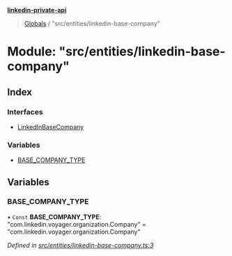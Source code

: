 **[linkedin-private-api](../README.md)**

> [Globals](../globals.md) / "src/entities/linkedin-base-company"

# Module: "src/entities/linkedin-base-company"

## Index

### Interfaces

* [LinkedInBaseCompany](../interfaces/_src_entities_linkedin_base_company_.linkedinbasecompany.md)

### Variables

* [BASE\_COMPANY\_TYPE](_src_entities_linkedin_base_company_.md#base_company_type)

## Variables

### BASE\_COMPANY\_TYPE

• `Const` **BASE\_COMPANY\_TYPE**: \"com.linkedin.voyager.organization.Company\" = "com.linkedin.voyager.organization.Company"

*Defined in [src/entities/linkedin-base-company.ts:3](https://github.com/cosiall/linkedin-private-api/blob/288d758/src/entities/linkedin-base-company.ts#L3)*
